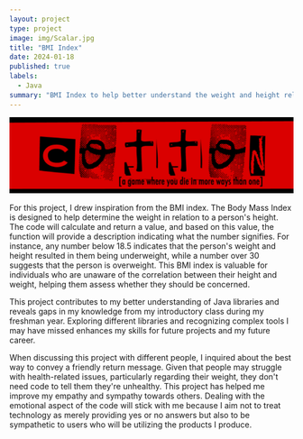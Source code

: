 ```yaml
---
layout: project
type: project
image: img/Scalar.jpg
title: "BMI Index"
date: 2024-01-18
published: true
labels:
  - Java
summary: "BMI Index to help better understand the weight and height relation."
---
```


<img class="img-fluid" src="../img/cotton/cotton-header.png">

For this project, I drew inspiration from the BMI index. The Body Mass Index is designed to help determine the weight in relation to a person's height. The code will calculate and return a value, and based on this value, the function will provide a description indicating what the number signifies. For instance, any number below 18.5 indicates that the person's weight and height resulted in them being underweight, while a number over 30 suggests that the person is overweight. This BMI index is valuable for individuals who are unaware of the correlation between their height and weight, helping them assess whether they should be concerned.

This project contributes to my better understanding of Java libraries and reveals gaps in my knowledge from my introductory class during my freshman year. Exploring different libraries and recognizing complex tools I may have missed enhances my skills for future projects and my future career.

When discussing this project with different people, I inquired about the best way to convey a friendly return message. Given that people may struggle with health-related issues, particularly regarding their weight, they don't need code to tell them they're unhealthy. This project has helped me improve my empathy and sympathy towards others. Dealing with the emotional aspect of the code will stick with me because I aim not to treat technology as merely providing yes or no answers but also to be sympathetic to users who will be utilizing the products I produce.


